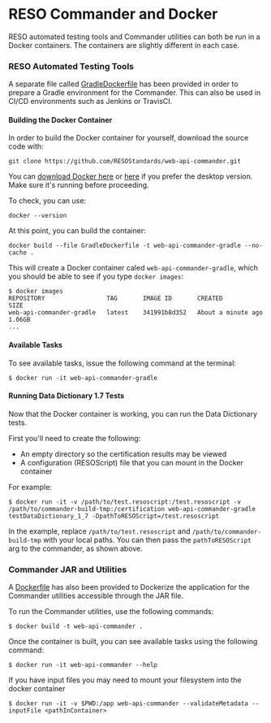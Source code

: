 # RESO Commander and Docker
RESO automated testing tools and Commander utilities can both be run in a Docker containers. 
The containers are slightly different in each case. 

### RESO Automated Testing Tools
A separate file called [GradleDockerfile](../GradleDockerfile) has been provided in order to prepare a Gradle environment for the Commander. This can also be used in CI/CD environments such as Jenkins or TravisCI.

#### Building the Docker Container

In order to build the Docker container for yourself, download the source code with: 

```git clone https://github.com/RESOStandards/web-api-commander.git```

You can [download Docker here](https://www.docker.com/) or [here](https://www.docker.com/products/docker-desktop/) if you prefer the desktop version. Make sure it's running before proceeding. 

To check, you can use:

```docker --version```

At this point, you can build the container: 

```docker build --file GradleDockerfile -t web-api-commander-gradle --no-cache .```

This will create a Docker container caled `web-api-commander-gradle`, which you should be able to see if you type `docker images`:

```
$ docker images
REPOSITORY                 TAG       IMAGE ID       CREATED              SIZE
web-api-commander-gradle   latest    341991b8d352   About a minute ago   1.06GB
...
```

#### Available Tasks

To see available tasks, issue the following command at the terminal:

```
$ docker run -it web-api-commander-gradle
```

#### Running Data Dictionary 1.7 Tests
Now that the Docker container is working, you can run the Data Dictionary tests. 

First you'll need to create the following:
* An empty directory so the certification results may be viewed
* A configuration (RESOScript) file that you can mount in the Docker container

For example: 

```
$ docker run -it -v /path/to/test.resoscript:/test.resoscript -v /path/to/commander-build-tmp:/certification web-api-commander-gradle testDataDictionary_1_7 -DpathToRESOScript=/test.resoscript
```

In the example, replace `/path/to/test.resoscript` and `/path/to/commander-build-tmp` with your local paths. You can then pass the `pathToRESOScript` arg to the commander, as shown above.




### Commander JAR and Utilities
A [Dockerfile](../Dockerfile) has also been provided to Dockerize the application for the Commander utilities accessible through the JAR file.

To run the Commander utilities, use the following commands:

```
$ docker build -t web-api-commander .
```

Once the container is built, you can see available tasks using the following command:

```
$ docker run -it web-api-commander --help
```

If you have input files you may need to mount your filesystem into the docker container

```
$ docker run -it -v $PWD:/app web-api-commander --validateMetadata --inputFile <pathInContainer>
```
